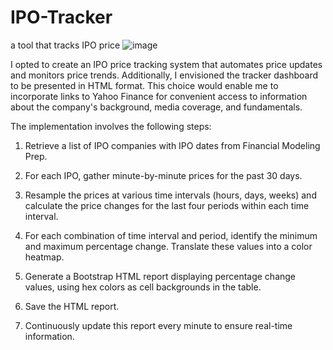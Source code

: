 # IPO-Tracker
a tool that tracks IPO price
![image](https://github.com/CeyxTrading/IPO-Tracker/assets/119662508/f33915b1-8bb8-43d9-8dac-4140c1d86887)

I opted to create an IPO price tracking system that automates price updates and monitors price trends. Additionally, I envisioned the tracker dashboard to be presented in HTML format. This choice would enable me to incorporate links to Yahoo Finance for convenient access to information about the company's background, media coverage, and fundamentals.

The implementation involves the following steps:

1. Retrieve a list of IPO companies with IPO dates from Financial Modeling Prep.

2. For each IPO, gather minute-by-minute prices for the past 30 days.

3. Resample the prices at various time intervals (hours, days, weeks) and calculate the price changes for the last four periods within each time interval.

4. For each combination of time interval and period, identify the minimum and maximum percentage change. Translate these values into a color heatmap.

5. Generate a Bootstrap HTML report displaying percentage change values, using hex colors as cell backgrounds in the table.

6. Save the HTML report.

7. Continuously update this report every minute to ensure real-time information.

